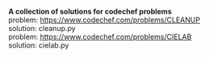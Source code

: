 **A collection of solutions for codechef problems**   
problem: https://www.codechef.com/problems/CLEANUP      
solution: cleanup.py   
problem: https://www.codechef.com/problems/CIELAB   
solution: cielab.py   
